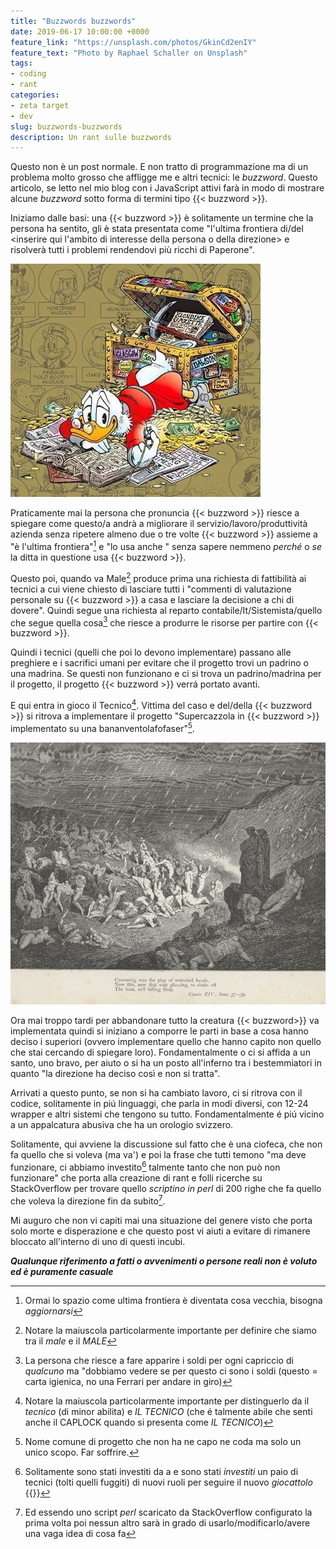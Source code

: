 ```yaml
---
title: "Buzzwords buzzwords"
date: 2019-06-17 10:00:00 +0000
feature_link: "https://unsplash.com/photos/GkinCd2enIY"
feature_text: "Photo by Raphael Schaller on Unsplash"
tags:
- coding
- rant
categories:
- zeta target
- dev
slug: buzzwords-buzzwords
description: Un rant sulle buzzwords
---
```


Questo non è un post normale. E non tratto di programmazione ma di un problema molto grosso che affligge me e altri tecnici: le _buzzword_. Questo articolo, se letto nel mio blog con i JavaScript attivi farà in modo di mostrare alcune _buzzword_ sotto forma di termini tipo {{< buzzword >}}.

Iniziamo dalle basi: una {{< buzzword >}} è solitamente un termine che la persona ha sentito, gli è stata presentata come "l'ultima frontiera di/del <inserire qui l'ambito di interesse della persona o della direzione> e risolverà tutti i problemi rendendovi più ricchi di Paperone".

![Paperon de Paperoni di Don Rosa](donrosa.jpg)

Praticamente mai la persona che pronuncia {{< buzzword >}} riesce a spiegare come questo/a andrà a migliorare il servizio/lavoro/produttività azienda senza ripetere almeno due o tre volte {{< buzzword >}} assieme a "è l'ultima frontiera"[^1] e "lo usa anche <inserire qui colosso informatico o ditta a cui si fa spesso riferimento a cui non si vuole essere inferiore>" senza sapere nemmeno _perché_ o _se_ la ditta in questione usa {{< buzzword >}}.

Questo poi, quando va Male[^2] produce prima una richiesta di fattibilità ai tecnici a cui viene chiesto di lasciare tutti i "commenti di valutazione personale su {{< buzzword >}} a casa e lasciare la decisione a chi di dovere". Quindi segue una richiesta al reparto contabile/It/Sistemista/quello che segue quella cosa[^3] che riesce a produrre le risorse per partire con {{< buzzword >}}.

Quindi i tecnici (quelli che poi lo devono implementare) passano alle preghiere e i sacrifici umani per evitare che il progetto trovi un padrino o una madrina. Se questi non funzionano e ci si trova un padrino/madrina per il progetto, il progetto {{< buzzword >}} verrá portato avanti.

E qui entra in gioco il Tecnico[^4]. Vittima del caso e del/della {{< buzzword >}} si ritrova a implementare il progetto "Supercazzola in {{< buzzword >}} implementato su una bananventolafofaser"[^5].

![bestemmiatori Inferno dantesco](bestemmiatori.jpg)

Ora mai troppo tardi per abbandonare tutto la creatura {{< buzzword>}} va implementata quindi si iniziano a comporre le parti in base a cosa hanno deciso i superiori (ovvero implementare quello che hanno capito non quello che stai cercando di spiegare loro). Fondamentalmente o ci si affida a un santo, uno bravo, per aiuto o si ha un posto all'inferno tra i bestemmiatori in quanto "la direzione ha deciso così e non si tratta".

Arrivati a questo punto, se non si ha cambiato lavoro, ci si ritrova con il codice, solitamente in piú linguaggi, che parla in modi diversi, con 12-24 wrapper e altri sistemi che tengono su tutto. Fondamentalmente é piú vicino a un appalcatura abusiva che ha un orologio svizzero.

Solitamente, qui avviene la discussione sul fatto che è una ciofeca, che non fa quello che si voleva (ma va') e poi la frase che tutti temono "ma deve funzionare, ci abbiamo investito[^6] talmente tanto che non può non funzionare" che porta alla creazione di rant e folli ricerche su StackOverflow per trovare quello _scriptino in perl_ di 200 righe che fa quello che voleva la direzione fin da subito[^7].

Mi auguro che non vi capiti mai una situazione del genere visto che porta solo morte e disperazione e che questo post vi aiuti a evitare di rimanere bloccato all'interno di uno di questi incubi.

**_Qualunque riferimento a fatti o avvenimenti o persone reali non è voluto ed è puramente casuale_**

[^1]: Ormai lo spazio come ultima frontiera è diventata cosa vecchia, bisogna _aggiornarsi_
[^2]: Notare la maiuscola particolarmente importante per definire che siamo tra il _male_ e il _MALE_
[^3]: La persona che riesce a fare apparire i soldi per ogni capriccio di _qualcuno_ ma "dobbiamo vedere se per questo ci sono i soldi (questo = carta igienica, no una Ferrari per andare in giro)
[^4]: Notare la maiuscola particolarmente importante per distinguerlo da il _tecnico_ (di minor abilita) e _IL TECNICO_ (che é talmente abile che senti anche il CAPLOCK quando si presenta come _IL TECNICO_)
[^5]: Nome comune di progetto che non ha ne capo ne coda ma solo un unico scopo. Far soffrire.
[^6]: Solitamente sono stati investiti da <montagna di soldi> a <non riesco a leggere il numero da tanti zeri che ha> e sono stati _investiti_ un paio di tecnici (tolti quelli fuggiti) di nuovi ruoli per seguire il nuovo _giocattolo_ {{<buzzword>}}
[^7]: Ed essendo uno script _perl_ scaricato da StackOverflow configurato la prima volta poi nessun altro sarà in grado di usarlo/modificarlo/avere una vaga idea di cosa fa

